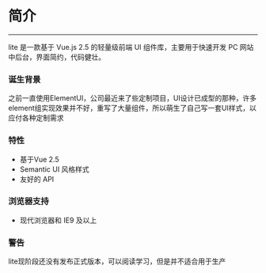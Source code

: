 # 简介
------
lite 是一款基于 Vue.js 2.5 的轻量级前端 UI 组件库，主要用于快速开发 PC 网站中后台，界面简约，代码健壮。

### 诞生背景
之前一直使用ElementUI，公司最近来了些定制项目，UI设计已成型的那种，许多element组实现效果并不好，重写了大量组件，所以萌生了自己写一套UI样式，以应付各种定制需求

### 特性
 * 基于Vue 2.5
 * Semantic UI 风格样式
 * 友好的 API

### 浏览器支持
* 现代浏览器和 IE9 及以上

### 警告

lite现阶段还没有发布正式版本，可以阅读学习，但是并不适合用于生产
